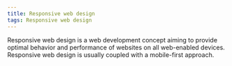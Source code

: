 ```yaml
---
title: Responsive web design
tags: Responsive web design
---
```


Responsive web design is a web development concept aiming to provide optimal behavior and performance of websites on all web-enabled devices.
Responsive web design is usually coupled with a mobile-first approach.
